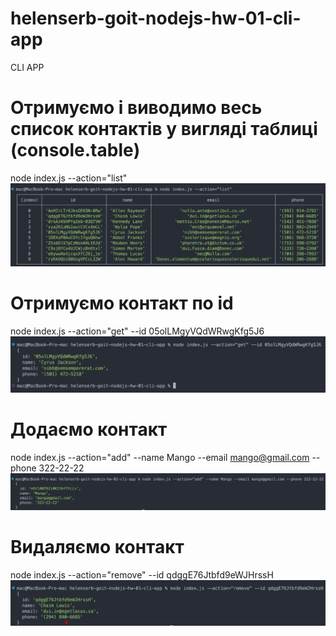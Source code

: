 # helenserb-goit-nodejs-hw-01-cli-app
CLI APP
# Отримуємо і виводимо весь список контактів у вигляді таблиці (console.table)
node index.js --action="list"
![list contacts](./assets/task1.png)

# Отримуємо контакт по id
node index.js --action="get" --id 05olLMgyVQdWRwgKfg5J6
![get contact by ID](./assets/task2.png)

# Додаємо контакт
node index.js --action="add" --name Mango --email mango@gmail.com --phone 322-22-22
![add contacts](./assets/task3.png)

# Видаляємо контакт
node index.js --action="remove" --id qdggE76Jtbfd9eWJHrssH
![remove contacts](./assets/task4.png)
